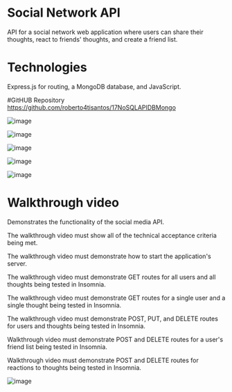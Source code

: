 # Social Network API
API for a social network web application where users can share their thoughts, react to friends' thoughts, and create a friend list.

# Technologies
Express.js for routing, a MongoDB database, and JavaScript.

#GitHUB Repository 
https://github.com/roberto4tisantos/17NoSQLAPIDBMongo

![image](https://github.com/user-attachments/assets/00ef4472-9dc4-4c41-9468-8020c52df48a)

![image](https://github.com/user-attachments/assets/c449f765-2467-4a96-b5bc-f859fc757558)

![image](https://github.com/user-attachments/assets/6e9a844f-eb1b-4c76-a64a-3f1d8e0c061b)

![image](https://github.com/user-attachments/assets/0ef5648c-ead0-40ef-aed0-775afc15ab76)

![image](https://github.com/user-attachments/assets/ea3f6237-81a9-46ae-895d-79f76f54786f)

# Walkthrough video
Demonstrates the functionality of the social media API. 

The walkthrough video must show all of the technical acceptance criteria being met.

The walkthrough video must demonstrate how to start the application's server.

The walkthrough video must demonstrate GET routes for all users and all thoughts being tested in Insomnia.

The walkthrough video must demonstrate GET routes for a single user and a single thought being tested in Insomnia.

The walkthrough video must demonstrate POST, PUT, and DELETE routes for users and thoughts being tested in Insomnia.

Walkthrough video must demonstrate POST and DELETE routes for a user's friend list being tested in Insomnia.

Walkthrough video must demonstrate POST and DELETE routes for reactions to thoughts being tested in Insomnia.


![image](https://github.com/user-attachments/assets/0d325cde-b9bb-4ae9-92be-9082cf85c123)

